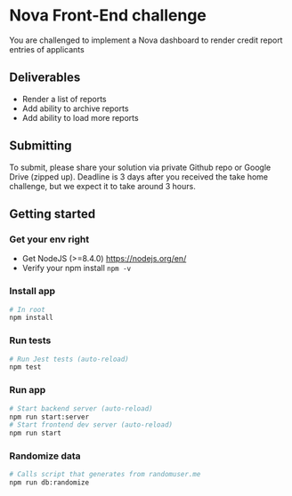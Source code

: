 # Nova Front-End challenge

You are challenged to implement a Nova dashboard to render credit report entries of applicants

## Deliverables

- Render a list of reports
- Add ability to archive reports
- Add ability to load more reports

## Submitting

To submit, please share your solution via private Github repo or Google Drive (zipped up). Deadline is 3 days after you received the take home challenge, but we expect it to take around 3 hours.

## Getting started

### Get your env right

- Get NodeJS (>=8.4.0) https://nodejs.org/en/
- Verify your npm install `npm -v`

### Install app

```sh
# In root
npm install
```

### Run tests

```sh
# Run Jest tests (auto-reload)
npm test
```

### Run app

```sh
# Start backend server (auto-reload)
npm run start:server
# Start frontend dev server (auto-reload)
npm run start
```

### Randomize data

```sh
# Calls script that generates from randomuser.me
npm run db:randomize
```
